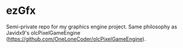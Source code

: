 # ezGfx
Semi-private repo for my graphics engine project.
Same philosophy as Javidx9's olcPixelGameEngine (https://github.com/OneLoneCoder/olcPixelGameEngine).
